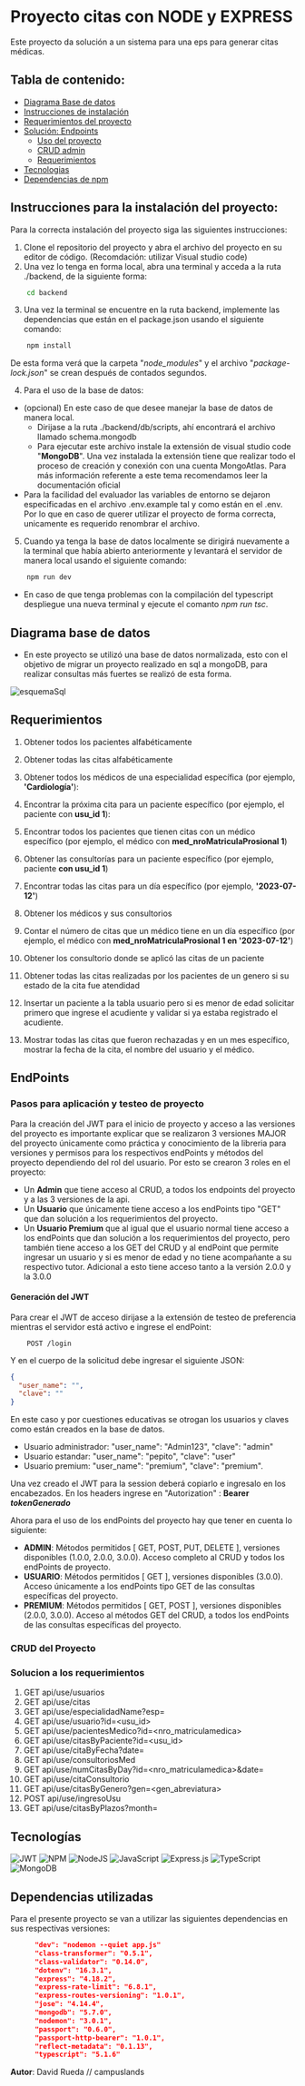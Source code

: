 # Proyecto citas con NODE y EXPRESS

Este proyecto da solución a un sistema para una eps para generar citas médicas.



## Tabla de contenido:

- [Diagrama Base de datos](#diagrama-base-de-datos)
- [Instrucciones de instalación](#instrucciones-para-la-instalación-del-proyecto)
- [Requerimientos del proyecto](#requerimientos)
- [Solución: Endpoints](#endpoints) 
    - [Uso del proyecto](#pasos-para-aplicación-y-testeo-de-proyecto)
    - [CRUD admin](#crud-del-proyecto)
    - [Requerimientos](#solucion-a-los-requerimientos)
- [Tecnologias](#tecnologías)
- [Dependencias de npm](#dependencias-utilizadas)

## Instrucciones para la instalación del proyecto:

Para la correcta instalación del proyecto siga las siguientes instrucciones: 

1. Clone el repositorio del proyecto y abra el archivo del proyecto en su editor de código. (Recomdación: utilizar Visual studio code)
2. Una vez lo tenga en forma local, abra una terminal y acceda a la ruta ./backend, de la siguiente forma: 
```bash
    cd backend
``` 
3. Una vez la terminal se encuentre en la ruta backend, implemente las dependencias que están en el package.json usando el siguiente comando:
```bash
    npm install
``` 
De esta forma verá que la carpeta "*node_modules*" y el archivo "*package-lock.json*" se crean después de contados segundos. 

4.  Para el uso de la base de datos:
* (opcional)  En este caso de que desee manejar la base de datos de manera local.  
    * Dirijase a la ruta ./backend/db/scripts, ahí encontrará el archivo llamado schema.mongodb
    * Para ejecutar este archivo instale la extensión de visual studio code "**MongoDB**". Una vez instalada la extensión tiene que realizar todo el proceso de creación y conexión con una cuenta MongoAtlas. Para más información referente a este tema recomendamos leer la documentación oficial
* Para la facilidad del evaluador las variables de entorno se dejaron especificadas en el archivo .env.example tal y como están en el .env. Por lo que en caso de querer utilizar el proyecto de forma correcta, unicamente es requerido renombrar el archivo. 

5. Cuando ya tenga la base de datos localmente se dirigirá nuevamente a la terminal que había abierto anteriormente y levantará el servidor de manera local usando el siguiente comando: 
```bash
    npm run dev
```

* En caso de que tenga problemas con la compilación del typescript despliegue una nueva terminal y ejecute el comanto *npm run tsc*.





## Diagrama base de datos 

* En este proyecto se utilizó una base de datos normalizada, esto con el objetivo de migrar un proyecto realizado en sql a mongoDB, para realizar consultas más fuertes se realizó de esta forma.

![esquemaSql](./uml/diagrama.png)




## Requerimientos

1. Obtener todos los pacientes alfabéticamente

2. Obtener todas las citas alfabéticamente

3. Obtener todos los médicos de una especialidad específica (por ejemplo, **'Cardiología'**):

4. Encontrar la próxima cita para un paciente específico (por ejemplo, el paciente con **usu_id 1**):

5. Encontrar todos los pacientes que tienen citas con un médico específico (por ejemplo, el médico con **med_nroMatriculaProsional 1**)

6. Obtener las consultorías para un paciente específico (por ejemplo, paciente **con usu_id 1**)

7. Encontrar todas las citas para un día específico (por ejemplo, **'2023-07-12'**)

8. Obtener los médicos y sus consultorios

9. Contar el número de citas que un médico tiene en un día específico (por ejemplo, el médico con **med_nroMatriculaProsional 1 en '2023-07-12'**)

10. Obtener los consultorio donde se aplicó las citas de un paciente

11. Obtener todas las citas realizadas por los pacientes de un genero si su estado de la cita fue atendidad

12. Insertar un paciente a la tabla usuario pero si es menor de edad solicitar primero que ingrese el acudiente y validar si ya estaba registrado el acudiente.

13. Mostrar todas las citas que fueron rechazadas y en un mes específico, mostrar la fecha de la cita, el nombre del usuario y el médico.


## EndPoints 

### Pasos para aplicación y testeo de proyecto

Para la creación del JWT para el inicio de proyecto y acceso a las versiones del proyecto es importante explicar que se realizaron 3 versiones MAJOR del proyecto únicamente como práctica y conocimiento de la libreria para versiones y permisos para los respectivos endPoints y métodos del proyecto dependiendo del rol del usuario. Por esto se crearon 3 roles en el proyecto:

* Un **Admin** que tiene acceso al CRUD, a todos los endpoints del proyecto y a las 3 versiones de la api.
* Un **Usuario** que únicamente tiene acceso a los endPoints tipo "GET" que dan solución a los requerimientos del proyecto.
* Un **Usuario Premium** que al igual que el usuario normal tiene acceso a los endPoints que dan solución a los requerimientos del proyecto, pero también tiene acceso a los GET del CRUD y al endPoint que permite ingresar un usuario y si es menor de edad y no tiene acompañante a su respectivo tutor. Adicional a esto tiene acceso tanto a la versión 2.0.0 y la 3.0.0 

#### Generación del JWT

Para crear el JWT de acceso dirijase a la extensión de testeo de preferencia mientras el servidor está activo e ingrese el endPoint:

```http
    POST /login
```

Y en el cuerpo de la solicitud debe ingresar el siguiente JSON:
```JSON
{
  "user_name": "",
  "clave": ""
}
```
En este caso y por cuestiones educativas se otrogan los usuarios y claves como están creados en la base de datos.
* Usuario administrador:  "user_name": "Admin123", "clave": "admin"
* Usuario estandar:  "user_name": "pepito", "clave": "user"
* Usuario premium:  "user_name": "premium", "clave": "premium".

Una vez creado el JWT para la session deberá copiarlo e ingresalo en los encabezados.
En los headers ingrese en "Autorization" : **Bearer *tokenGenerado***

Ahora para el uso de los endPoints del proyecto hay que tener en cuenta lo siguiente:

* **ADMIN**: Métodos permitidos [ GET, POST, PUT, DELETE ], versiones disponibles (1.0.0, 2.0.0, 3.0.0). Acceso completo al CRUD y todos los endPoints de proyecto.
* **USUARIO**: Métodos permitidos [ GET ], versiones disponibles (3.0.0). Acceso únicamente a los endPoints tipo GET de las consultas específicas del proyecto.
* **PREMIUM**: Métodos permitidos [ GET, POST ], versiones disponibles (2.0.0, 3.0.0). Acceso al métodos GET del CRUD, a todos los endPoints de las consultas específicas del proyecto.

### CRUD del Proyecto


### Solucion a los requerimientos 
1. GET api/use/usuarios
2. GET api/use/citas
3. GET api/use/especialidadName?esp=<especialidad>
4. GET api/use/usuario?id=<usu_id>
5. GET api/use/pacientesMedico?id=<nro_matriculamedica>
6. GET api/use/citasByPaciente?id=<usu_id>
7. GET api/use/citaByFecha?date=<YYYY-MM-DD>
8. GET api/use/consultoriosMed
9. GET api/use/numCitasByDay?id=<nro_matriculamedica>&date=<YYYY-MM-DD>
10. GET api/use/citaConsultorio
11. GET api/use/citasByGenero?gen=<gen_abreviatura>
12. POST api/use/ingresoUsu
13. GET api/use/citasByPlazos?month=<MM>



## Tecnologías

 ![JWT](https://img.shields.io/badge/JWT-black?style=for-the-badge&logo=JSON%20web%20tokens) ![NPM](https://img.shields.io/badge/NPM-%23000000.svg?style=for-the-badge&logo=npm&logoColor=white) ![NodeJS](https://img.shields.io/badge/node.js-6DA55F?style=for-the-badge&logo=node.js&logoColor=white) ![JavaScript](https://img.shields.io/badge/javascript-%23323330.svg?style=for-the-badge&logo=javascript&logoColor=%23F7DF1E) ![Express.js](https://img.shields.io/badge/express.js-%23404d59.svg?style=for-the-badge&logo=express&logoColor=%2361DAFB) ![TypeScript](https://img.shields.io/badge/typescript-%23007ACC.svg?style=for-the-badge&logo=typescript&logoColor=white) ![MongoDB](https://img.shields.io/badge/MongoDB-%234ea94b.svg?style=for-the-badge&logo=mongodb&logoColor=white)

## Dependencias utilizadas

Para el presente proyecto se van a utilizar las siguientes dependencias en sus respectivas versiones:

  ```json
        "dev": "nodemon --quiet app.js"
        "class-transformer": "0.5.1",
        "class-validator": "0.14.0",
        "dotenv": "16.3.1",
        "express": "4.18.2",
        "express-rate-limit": "6.8.1",
        "express-routes-versioning": "1.0.1",
        "jose": "4.14.4",
        "mongodb": "5.7.0",
        "nodemon": "3.0.1",
        "passport": "0.6.0",
        "passport-http-bearer": "1.0.1",
        "reflect-metadata": "0.1.13",
        "typescript": "5.1.6"
  ```


  **Autor**: David Rueda // campuslands